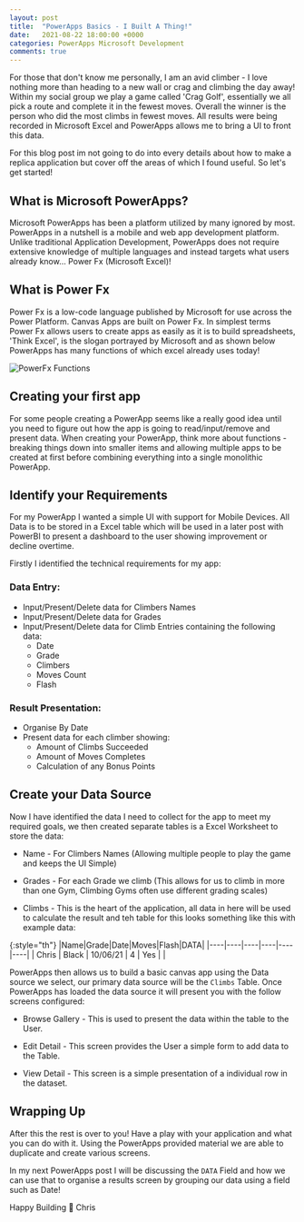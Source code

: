 ```yaml
---
layout: post
title:  "PowerApps Basics - I Built A Thing!"
date:   2021-08-22 18:00:00 +0000
categories: PowerApps Microsoft Development
comments: true
---
```


For those that don't know me personally, I am an avid climber - I love nothing more than heading to a new wall or crag and climbing the day away! Within my social group we play a game called 'Crag Golf', essentially we all pick a route and complete it in the fewest moves. Overall the winner is the person who did the most climbs in fewest moves. All results were being recorded in Microsoft Excel and PowerApps allows me to bring a UI to front this data. 

For this blog post im not going to do into every details about how to make a replica application but cover off the areas of which I found useful. So let's get started! 

## What is Microsoft PowerApps?
Microsoft PowerApps has been a platform utilized by many ignored by most. PowerApps in a nutshell is a mobile and web app development platform. Unlike traditional Application Development, PowerApps does not require extensive knowledge of multiple languages and instead targets what users already know... Power Fx (Microsoft Excel)! 

## What is Power Fx
Power Fx is a low-code language published by Microsoft for use across the Power Platform. Canvas Apps are built on Power Fx. In simplest terms Power Fx allows users to create apps as easily as it is to build spreadsheets, 'Think Excel', is the slogan portrayed by Microsoft and as shown below PowerApps has many functions of which excel already uses today! 

![PowerFx Functions](https://powerappsblogscdn.azureedge.net/wp-content/uploads/2021/02/2021-02-28_13h01_54.png)

## Creating your first app
For some people creating a PowerApp seems like a really good idea until you need to figure out how the app is going to read/input/remove and present data. When creating your PowerApp, think more about functions - breaking things down into smaller items and allowing multiple apps to be created at first before combining everything into a single monolithic PowerApp.

## Identify your Requirements
For my PowerApp I wanted a simple UI with support for Mobile Devices. All Data is to be stored in a Excel table which will be used in a later post with PowerBI to present a dashboard to the user showing improvement or decline overtime.

Firstly I identified the technical requirements for my app: 

### Data Entry: 
- Input/Present/Delete data for Climbers Names
- Input/Present/Delete data for Grades
- Input/Present/Delete data for Climb Entries containing the following data: 
    - Date
    - Grade
    - Climbers
    - Moves Count
    - Flash 

### Result Presentation: 
- Organise By Date
- Present data for each climber showing: 
    - Amount of Climbs Succeeded 
    - Amount of Moves Completes 
    - Calculation of any Bonus Points

## Create your Data Source
Now I have identified the data I need to collect for the app to meet my required goals, we then created separate tables is a Excel Worksheet to store the data: 
- Name - For Climbers Names (Allowing multiple people to play the game and keeps the UI Simple)

- Grades - For each Grade we climb (This allows for us to climb in more than one Gym, Climbing Gyms often use different grading scales)

- Climbs - This is the heart of the application, all data in here will be used to calculate the result and teh table for this looks something like this with example data: 

{:style="th"}
|Name|Grade|Date|Moves|Flash|DATA|
|----|----|----|----|----|----|
| Chris | Black | 10/06/21 | 4 | Yes |      |

PowerApps then allows us to build a basic canvas app using the Data source we select, our primary data source will be the `Climbs` Table. Once PowerApps has loaded the data source it will present you with the follow screens configured: 

- Browse Gallery - This is used to present the data within the table to the User.

- Edit Detail - This screen provides the User a simple form to add data to the Table.

- View Detail - This screen is a simple presentation of a individual row in the dataset.


## Wrapping Up
After this the rest is over to you! Have a play with your application and what you can do with it. Using the PowerApps provided material we are able to duplicate and create various screens. 

In my next PowerApps post I will be discussing the `DATA` Field and how we can use that to organise a results screen by grouping our data using a field such as Date! 

Happy Building 💪
Chris 



